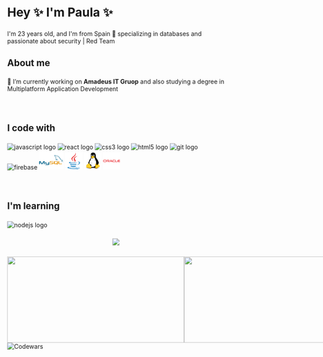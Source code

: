
<br>

<h1 align="left">Hey ✨ I'm Paula ✨</h1>

###

<p align="left">I'm 23 years old, and I'm from Spain 💃 specializing in databases and passionate about security | Red Team </p>

###

<h2 align="left">About me</h2>

###

🔭 I’m currently working on **Amadeus IT Gruop** and also studying a degree in Multiplatform Application Development

###

<br>

<h2 align="left">I code with</h2>    

###

<div align="left">
  <img src="https://cdn.jsdelivr.net/gh/devicons/devicon/icons/javascript/javascript-original.svg" height="44" width="56" alt="javascript logo"  />
  <img src="https://cdn.jsdelivr.net/gh/devicons/devicon/icons/react/react-original.svg" height="44" width="56" alt="react logo"  />
  <img src="https://cdn.jsdelivr.net/gh/devicons/devicon/icons/css3/css3-original.svg" height="44" width="56" alt="css3 logo"  />
  <img src="https://cdn.jsdelivr.net/gh/devicons/devicon/icons/html5/html5-original.svg" height="44" width="56" alt="html5 logo"  />
  <img src="https://cdn.jsdelivr.net/gh/devicons/devicon/icons/git/git-original.svg" height="44" width="56" alt="git logo"  />
  <img src="https://www.vectorlogo.zone/logos/firebase/firebase-icon.svg" alt="firebase" height="44" width="56"/>
  <img src="https://raw.githubusercontent.com/devicons/devicon/master/icons/mysql/mysql-original-wordmark.svg" alt="mysql" width="56" height="44"/>
  <img src="https://raw.githubusercontent.com/devicons/devicon/master/icons/java/java-original.svg" alt="java" width="40" height="40"/> 
  <img src="https://raw.githubusercontent.com/devicons/devicon/master/icons/linux/linux-original.svg" alt="linux" width="40" height="40"/>
  <img src="https://raw.githubusercontent.com/devicons/devicon/master/icons/oracle/oracle-original.svg" alt="oracle" width="40" height="40"/> </p>
</div>


###

<br>

<h2 align="left">I'm learning</h2>

###

<div align="left">
  <img src="https://cdn.jsdelivr.net/gh/devicons/devicon/icons/nodejs/nodejs-original.svg" height="44" width="56" alt="nodejs logo"  />
</div>

###

<div align="center">
  <img height="290" src="https://i.gifer.com/Jvue.gif"  />
</div>

###

<div align="left">
</div>

###

<div align="left">
</div>

###

<div style="display: flex; flex-direction: row;">
 <img class="img" style="height:200px; width:410px" src="https://github-readme-stats.vercel.app/api?username=paulatealonso&show_icons=true&theme=radical" />
 <img class="img" style="height:200px; width:410px" src="https://github-readme-stats.vercel.app/api/top-langs/?username=paulatealonso&theme=radical&layout=compact" />
</div>

<img src="https://www.codewars.com/users/paulatealonso/badges/large" alt="Codewars"/>

###
